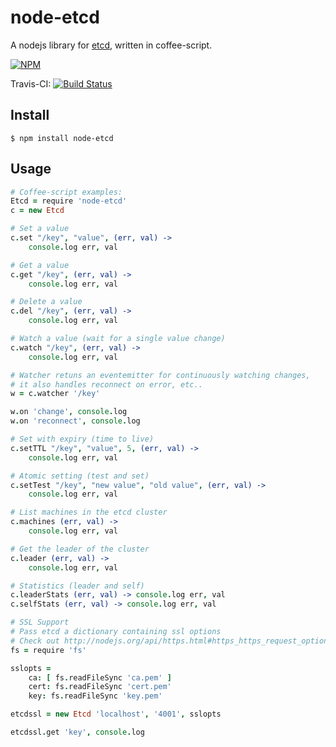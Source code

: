 # node-etcd

A nodejs library for [etcd](http://github.com/coreos/etcd), written in coffee-script.

[![NPM](https://nodei.co/npm/node-etcd.png)](https://nodei.co/npm/node-etcd/)

Travis-CI: [![Build Status](https://travis-ci.org/stianeikeland/node-etcd.png?branch=master)](https://travis-ci.org/stianeikeland/node-etcd)

## Install

```
$ npm install node-etcd
```

## Usage

```coffeescript
# Coffee-script examples:
Etcd = require 'node-etcd'
c = new Etcd

# Set a value
c.set "/key", "value", (err, val) ->
	console.log err, val

# Get a value
c.get "/key", (err, val) ->
	console.log err, val

# Delete a value
c.del "/key", (err, val) ->
	console.log err, val

# Watch a value (wait for a single value change)
c.watch "/key", (err, val) ->
	console.log err, val

# Watcher retuns an eventemitter for continuously watching changes,
# it also handles reconnect on error, etc..
w = c.watcher '/key'

w.on 'change', console.log
w.on 'reconnect', console.log

# Set with expiry (time to live)
c.setTTL "/key", "value", 5, (err, val) ->
	console.log err, val

# Atomic setting (test and set)
c.setTest "/key", "new value", "old value", (err, val) ->
	console.log err, val

# List machines in the etcd cluster
c.machines (err, val) ->
	console.log err, val

# Get the leader of the cluster
c.leader (err, val) ->
	console.log err, val

# Statistics (leader and self)
c.leaderStats (err, val) -> console.log err, val
c.selfStats (err, val) -> console.log err, val

# SSL Support
# Pass etcd a dictionary containing ssl options
# Check out http://nodejs.org/api/https.html#https_https_request_options_callback
fs = require 'fs'

sslopts =
	ca: [ fs.readFileSync 'ca.pem' ]
	cert: fs.readFileSync 'cert.pem'
	key: fs.readFileSync 'key.pem'

etcdssl = new Etcd 'localhost', '4001', sslopts

etcdssl.get 'key', console.log

```

